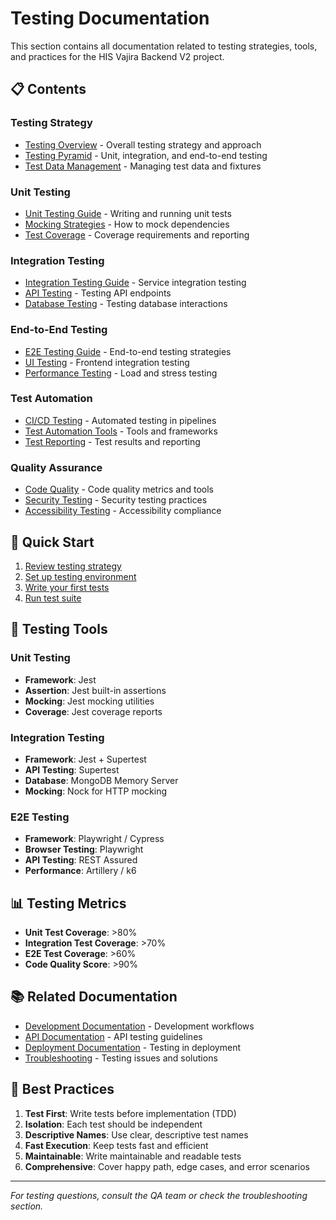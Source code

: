 # Testing Documentation

This section contains all documentation related to testing strategies, tools, and practices for the HIS Vajira Backend V2 project.

## 📋 Contents

### Testing Strategy
- [Testing Overview](./testing-overview.md) - Overall testing strategy and approach
- [Testing Pyramid](./testing-pyramid.md) - Unit, integration, and end-to-end testing
- [Test Data Management](./test-data-management.md) - Managing test data and fixtures

### Unit Testing
- [Unit Testing Guide](./unit-testing.md) - Writing and running unit tests
- [Mocking Strategies](./mocking-strategies.md) - How to mock dependencies
- [Test Coverage](./test-coverage.md) - Coverage requirements and reporting

### Integration Testing
- [Integration Testing Guide](./integration-testing.md) - Service integration testing
- [API Testing](./api-testing.md) - Testing API endpoints
- [Database Testing](./database-testing.md) - Testing database interactions

### End-to-End Testing
- [E2E Testing Guide](./e2e-testing.md) - End-to-end testing strategies
- [UI Testing](./ui-testing.md) - Frontend integration testing
- [Performance Testing](./performance-testing.md) - Load and stress testing

### Test Automation
- [CI/CD Testing](./ci-cd-testing.md) - Automated testing in pipelines
- [Test Automation Tools](./test-automation-tools.md) - Tools and frameworks
- [Test Reporting](./test-reporting.md) - Test results and reporting

### Quality Assurance
- [Code Quality](./code-quality.md) - Code quality metrics and tools
- [Security Testing](./security-testing.md) - Security testing practices
- [Accessibility Testing](./accessibility-testing.md) - Accessibility compliance

## 🚀 Quick Start

1. [Review testing strategy](./testing-overview.md)
2. [Set up testing environment](./unit-testing.md)
3. [Write your first tests](./unit-testing.md)
4. [Run test suite](./test-automation-tools.md)

## 🧪 Testing Tools

### Unit Testing
- **Framework**: Jest
- **Assertion**: Jest built-in assertions
- **Mocking**: Jest mocking utilities
- **Coverage**: Jest coverage reports

### Integration Testing
- **Framework**: Jest + Supertest
- **API Testing**: Supertest
- **Database**: MongoDB Memory Server
- **Mocking**: Nock for HTTP mocking

### E2E Testing
- **Framework**: Playwright / Cypress
- **Browser Testing**: Playwright
- **API Testing**: REST Assured
- **Performance**: Artillery / k6

## 📊 Testing Metrics

- **Unit Test Coverage**: >80%
- **Integration Test Coverage**: >70%
- **E2E Test Coverage**: >60%
- **Code Quality Score**: >90%

## 📚 Related Documentation

- [Development Documentation](../development/) - Development workflows
- [API Documentation](../api/) - API testing guidelines
- [Deployment Documentation](../deployment/) - Testing in deployment
- [Troubleshooting](../troubleshooting/) - Testing issues and solutions

## 🔧 Best Practices

1. **Test First**: Write tests before implementation (TDD)
2. **Isolation**: Each test should be independent
3. **Descriptive Names**: Use clear, descriptive test names
4. **Fast Execution**: Keep tests fast and efficient
5. **Maintainable**: Write maintainable and readable tests
6. **Comprehensive**: Cover happy path, edge cases, and error scenarios

---

*For testing questions, consult the QA team or check the troubleshooting section.*
